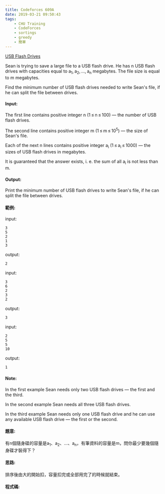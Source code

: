 ```yaml
---
title: Codeforces 609A
date: 2019-03-21 09:50:43
tags:
    - CHU Training
    - CodeForces
    - sortings
    - greedy
    - 簡單
---
```

[USB Flash Drives](https://codeforces.com/problemset/problem/609/A)

Sean is trying to save a large file to a USB flash drive. He has n USB flash drives with capacities equal to a<sub>1</sub>, a<sub>2</sub>, ..., a<sub>n</sub> megabytes. The file size is equal to m megabytes.
<!-- more -->
Find the minimum number of USB flash drives needed to write Sean's file, if he can split the file between drives.

#### Input:
The first line contains positive integer n (1 ≤ n ≤ 100) — the number of USB flash drives.

The second line contains positive integer m (1 ≤ m ≤ 10<sup>5</sup>) — the size of Sean's file.

Each of the next n lines contains positive integer a<sub>i</sub> (1 ≤ a<sub>i</sub> ≤ 1000) — the sizes of USB flash drives in megabytes.

It is guaranteed that the answer exists, i. e. the sum of all a<sub>i</sub> is not less than m.

#### Output:
Print the minimum number of USB flash drives to write Sean's file, if he can split the file between drives.

#### 範例:
input:
```
3
5
2
1
3
```
output:
```
2
```
input:
```
3
6
2
3
2
```
output:
```
3
```
input:
```
2
5
5
10
```
output:
```
1
```

#### Note:
In the first example Sean needs only two USB flash drives — the first and the third.

In the second example Sean needs all three USB flash drives.

In the third example Sean needs only one USB flash drive and he can use any available USB flash drive — the first or the second.

#### 題意:
有n個隨身碟的容量是a<sub>1</sub>、a<sub>2</sub>、…、a<sub>n</sub>，有筆資料的容量是m，問你最少要幾個隨身碟才裝得下？

#### 思路:
排序後由大的開始扣，容量扣完或全部用完了的時候就結束。

#### 程式碼:
<script src="https://gist.github.com/Daviswww/796d0bc74e046275763493f76b904146.js"></script>


